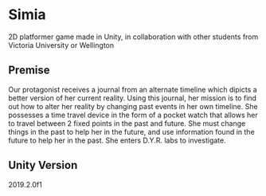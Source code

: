 # Simia

2D platformer game made in Unity, in collaboration with other students from Victoria University or Wellington

## Premise

Our protagonist receives a journal from an alternate timeline which dipicts a better version of her current reality. 
Using this journal, her mission is to find out how to alter her reality by changing past events in her own timeline. 
She possesses a time travel device in
the form of a pocket watch that allows her to travel between 2 fixed points in the past and future.
She must change things in the past to help her in the future, and use information found in the future
to help her in the past. She enters D.Y.R. labs to investigate. 

## Unity Version 

2019.2.0f1




